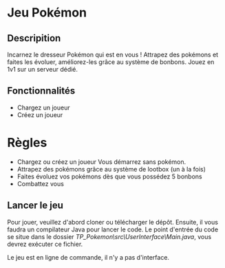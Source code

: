 # Jeu Pokémon
## Descripition
Incarnez le dresseur Pokémon qui est en vous ! Attrapez des pokémons et faites les évoluer, améliorez-les grâce au système de bonbons. Jouez en 1v1 sur un serveur dédié.

## Fonctionnalités
* Chargez un joueur
* Créez un joueur

# Règles
* Chargez ou créez un joueur
Vous démarrez sans pokémon.
* Attrapez des pokémons grâce au système de lootbox (un à la fois)
* Faites évoluez vos pokémons dès que vous possédez 5 bonbons
* Combattez vous 

## Lancer le jeu
Pour jouer, veuillez d'abord cloner ou télécharger le dépôt. Ensuite, il vous faudra un compilateur Java pour lancer le code.
Le point d'entrée du code se situe dans le dossier *TP_Pokemon\src\UserInterface\Main.java*, vous devrez exécuter ce fichier.

Le jeu est en ligne de commande, il n'y a pas d'interface.

